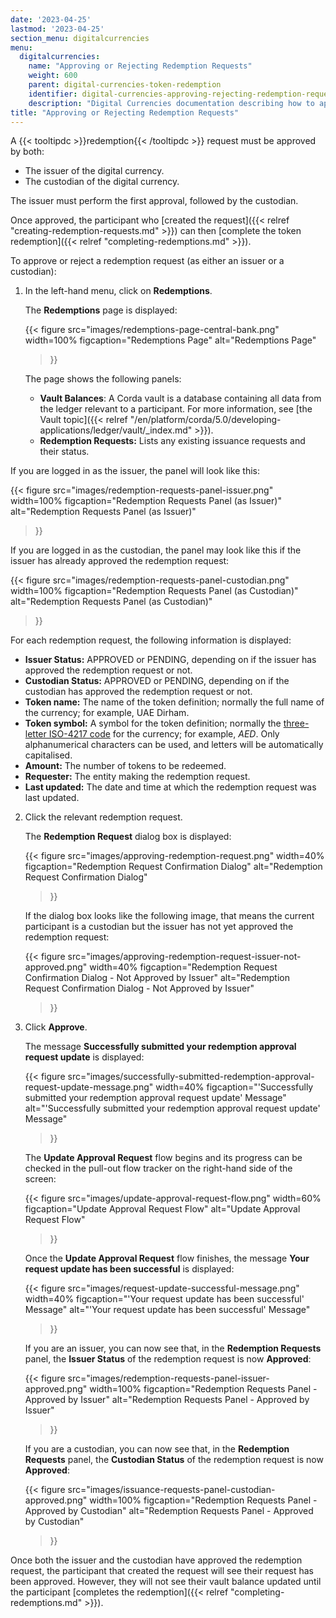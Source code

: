 ```yaml
---
date: '2023-04-25'
lastmod: '2023-04-25'
section_menu: digitalcurrencies
menu:
  digitalcurrencies:
    name: "Approving or Rejecting Redemption Requests"
    weight: 600
    parent: digital-currencies-token-redemption
    identifier: digital-currencies-approving-rejecting-redemption-requests
    description: "Digital Currencies documentation describing how to approve or reject redemption requests via the GUI"
title: "Approving or Rejecting Redemption Requests"
---
```


A {{< tooltipdc >}}redemption{{< /tooltipdc >}} request must be approved by both:

* The issuer of the digital currency.
* The custodian of the digital currency.

The issuer must perform the first approval, followed by the custodian. 

Once approved, the participant who [created the request]({{< relref "creating-redemption-requests.md" >}}) can then [complete the token redemption]({{< relref "completing-redemptions.md" >}}).

To approve or reject a redemption request (as either an issuer or a custodian):

1. In the left-hand menu, click on **Redemptions**.

   The **Redemptions** page is displayed:
   
   {{< 
      figure
	  src="images/redemptions-page-central-bank.png"
      width=100%
	  figcaption="Redemptions Page"
	  alt="Redemptions Page"
   >}}

   The page shows the following panels:

   * **Vault Balances**: A Corda vault is a database containing all data from the ledger relevant to a participant. For more information, see [the Vault topic]({{< relref "/en/platform/corda/5.0/developing-applications/ledger/vault/_index.md" >}}).
   * **Redemption Requests:** Lists any existing issuance requests and their status.
  
  If you are logged in as the issuer, the panel will look like this:
  
   {{< 
      figure
	  src="images/redemption-requests-panel-issuer.png"
      width=100%
	  figcaption="Redemption Requests Panel (as Issuer)"
	  alt="Redemption Requests Panel (as Issuer)"
   >}}
   
   If you are logged in as the custodian, the panel may look like this if the issuer has already approved the redemption request:
     
   {{< 
      figure
	  src="images/redemption-requests-panel-custodian.png"
      width=100%
	  figcaption="Redemption Requests Panel (as Custodian)"
	  alt="Redemption Requests Panel (as Custodian)"
   >}}
   
   For each redemption request, the following information is displayed:
   
   * **Issuer Status:** APPROVED or PENDING, depending on if the issuer has approved the redemption request or not.
   * **Custodian Status:** APPROVED or PENDING, depending on if the custodian has approved the redemption request or not.
   * **Token name:** The name of the token definition; normally the full name of the currency; for example, UAE Dirham.
   * **Token symbol:** A symbol for the token definition; normally the [three-letter ISO-4217 code](https://en.wikipedia.org/wiki/ISO_4217) for the currency; for example, *AED*. Only alphanumerical characters can be used, and letters will be automatically capitalised.
   * **Amount:** The number of tokens to be redeemed.
   * **Requester:** The entity making the redemption request.
   * **Last updated:** The date and time at which the redemption request was last updated.
   
2. Click the relevant redemption request.

   The **Redemption Request** dialog box is displayed:
   
   {{< 
      figure
	  src="images/approving-redemption-request.png"
      width=40%
	  figcaption="Redemption Request Confirmation Dialog"
	  alt="Redemption Request Confirmation Dialog"
   >}}  
   
   If the dialog box looks like the following image, that means the current participant is a custodian but the issuer has not yet approved the redemption request:
   
   {{< 
      figure
	  src="images/approving-redemption-request-issuer-not-approved.png"
      width=40%
	  figcaption="Redemption Request Confirmation Dialog - Not Approved by Issuer"
	  alt="Redemption Request Confirmation Dialog - Not Approved by Issuer"
   >}}
   
3. Click **Approve**.

   The message **Successfully submitted your redemption approval request update** is displayed:
   
   {{< 
      figure
	  src="images/successfully-submitted-redemption-approval-request-update-message.png"
      width=40%
	  figcaption="'Successfully submitted your redemption approval request update' Message"
	  alt="'Successfully submitted your redemption approval request update' Message"
   >}}
   
   The **Update Approval Request** flow begins and its progress can be checked in the pull-out flow tracker on the right-hand side of the screen: 
   
   {{< 
      figure
	  src="images/update-approval-request-flow.png"
      width=60%
	  figcaption="Update Approval Request Flow"
	  alt="Update Approval Request Flow"
   >}}
   
   Once the **Update Approval Request** flow finishes, the message **Your request update has been successful** is displayed:

   {{< 
      figure
	  src="images/request-update-successful-message.png"
      width=40%
	  figcaption="'Your request update has been successful' Message"
	  alt="'Your request update has been successful' Message"
   >}}
  
   If you are an issuer, you can now see that, in the **Redemption Requests** panel, the **Issuer Status** of the redemption request is now **Approved**:  
  
   {{< 
      figure
	  src="images/redemption-requests-panel-issuer-approved.png"
      width=100%
	  figcaption="Redemption Requests Panel - Approved by Issuer"
	  alt="Redemption Requests Panel - Approved by Issuer"
   >}}
   
   If you are a custodian, you can now see that, in the **Redemption Requests** panel, the **Custodian Status** of the redemption request is now **Approved**:  

   {{< 
      figure
	  src="images/issuance-requests-panel-custodian-approved.png"
      width=100%
	  figcaption="Redemption Requests Panel - Approved by Custodian"
	  alt="Redemption Requests Panel - Approved by Custodian"
   >}}
   
   
Once both the issuer and the custodian have approved the redemption request, the participant that created the request will see their request has been approved. However, they will not see their vault balance updated until the participant [completes the redemption]({{< relref "completing-redemptions.md" >}}).
   
   
   
   
